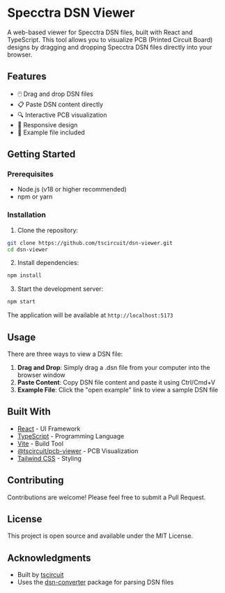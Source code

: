 # Specctra DSN Viewer

A web-based viewer for Specctra DSN files, built with React and TypeScript. This tool allows you to visualize PCB (Printed Circuit Board) designs by dragging and dropping Specctra DSN files directly into your browser.

## Features

- 🖱️ Drag and drop DSN files
- 📋 Paste DSN content directly
- 🔍 Interactive PCB visualization
- 📱 Responsive design
- 🎯 Example file included

## Getting Started

### Prerequisites

- Node.js (v18 or higher recommended)
- npm or yarn

### Installation

1. Clone the repository:
```bash
git clone https://github.com/tscircuit/dsn-viewer.git
cd dsn-viewer
```

2. Install dependencies:
```bash
npm install
```

3. Start the development server:
```bash
npm start
```

The application will be available at `http://localhost:5173`

## Usage

There are three ways to view a DSN file:

1. **Drag and Drop**: Simply drag a .dsn file from your computer into the browser window
2. **Paste Content**: Copy DSN file content and paste it using Ctrl/Cmd+V
3. **Example File**: Click the "open example" link to view a sample DSN file

## Built With

- [React](https://reactjs.org/) - UI Framework
- [TypeScript](https://www.typescriptlang.org/) - Programming Language
- [Vite](https://vitejs.dev/) - Build Tool
- [@tscircuit/pcb-viewer](https://github.com/tscircuit/tscircuit) - PCB Visualization
- [Tailwind CSS](https://tailwindcss.com/) - Styling

## Contributing

Contributions are welcome! Please feel free to submit a Pull Request.

## License

This project is open source and available under the MIT License.

## Acknowledgments

- Built by [tscircuit](https://github.com/tscircuit/tscircuit)
- Uses the [dsn-converter](https://github.com/tscircuit/dsn-converter) package for parsing DSN files
